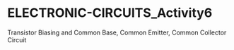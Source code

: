# ELECTRONIC-CIRCUITS_Activity6
 Transistor Biasing and Common Base, Common Emitter, Common Collector Circuit
